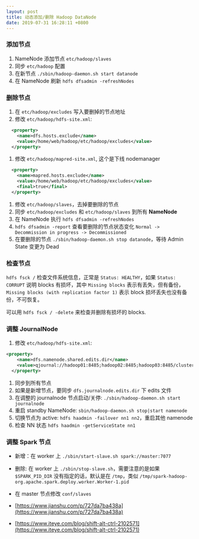 ```yaml
---
layout: post
title: 动态添加/删除 Hadoop DataNode
date: 2019-07-31 16:28:11 +0800
---
```


### 添加节点

1. NameNode 添加节点 `etc/hadoop/slaves`
1. 同步 `etc/hadoop` 配置
1. 在新节点 `./sbin/hadoop-daemon.sh start datanode`
1. 在 NameNode 刷新 `hdfs dfsadmin -refreshNodes`

### 删除节点

1. 在 `etc/hadoop/excludes` 写入要删掉的节点地址
2. 修改 `etc/hadoop/hdfs-site.xml`:

```xml
  <property>
    <name>dfs.hosts.exclude</name>
    <value>/home/web/hadoop/etc/hadoop/excludes</value>
  </property>
```

1. 修改 `etc/hadoop/mapred-site.xml`, 这个是下线 nodemanager

```xml
  <property>
    <name>mapred.hosts.exclude</name>
    <value>/home/web/hadoop/etc/hadoop/excludes</value>
    <final>true</final>
  </property>
```

1. 修改 `etc/hadoop/slaves`，去掉要删除的节点
1. 同步 `etc/hadoop/excludes` 和 `etc/hadoop/slaves` 到所有 **NameNode**
1. 在 NameNode 执行 `hdfs dfsadmin -refreshNodes`
1. `hdfs dfsadmin -report` 查看要删除的节点状态变化 `Normal -> Decommission in progress -> Decommissioned`
1. 在要删除的节点 `./sbin/hadoop-daemon.sh stop datanode`，等待 Admin State 变更为 Dead

### 检查节点

`hdfs fsck /` 检查文件系统信息，正常是 `Status: HEALTHY`，如果 `Status: CORRUPT` 说明 blocks 有损坏，其中 `Missing blocks` 表示有丢失，但有备份，`Missing blocks (with replication factor 1)` 表示 block 损坏丢失也没有备份，不可恢复。

可以用 `hdfs fsck / -delete` 来检查并删除有损坏的 blocks.

### 调整 JournalNode

1. 修改 `etc/hadoop/hdfs-site.xml`:

```xml
<property>
    <name>dfs.namenode.shared.edits.dir</name>
    <value>qjournal://hadoop01:8485;hadoop02:8485;hadoop03:8485/cluster</value>
  </property>
```

1. 同步到所有节点
2. 如果是新增节点，要同步 `dfs.journalnode.edits.dir` 下 edits 文件
3. 在调整的 journalnode 节点启动/关停: `./sbin/hadoop-daemon.sh start journalnode`
4. 重启 standby NameNode: `sbin/hadoop-daemon.sh stop|start namenode`
5. 切换节点为 active: `hdfs haadmin -failover nn1 nn2`，重启其他 namenode
6. 检查 NN 状态 `hdfs haadmin -getServiceState nn1`

### 调整 Spark 节点

- 新增：在 worker 上 `./sbin/start-slave.sh spark://master:7077`
- 删除: 在 worker 上 `./sbin/stop-slave.sh`，需要注意的是如果 `$SPARK_PID_DIR` 没有指定的话，默认是在 `/tmp`，类似 `/tmp/spark-hadoop-org.apache.spark.deploy.worker.Worker-1.pid`
- 在 master 节点修改 `conf/slaves`

- [https://www.jianshu.com/p/727da7ba438a](https://www.jianshu.com/p/727da7ba438a)
- [https://www.iteye.com/blog/shift-alt-ctrl-2102571](https://www.iteye.com/blog/shift-alt-ctrl-2102571)
